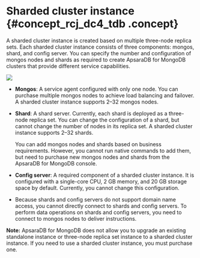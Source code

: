 # Sharded cluster instance {#concept_rcj_dc4_tdb .concept}

A sharded cluster instance is created based on multiple three-node replica sets. Each sharded cluster instance consists of three components: mongos, shard, and config server. You can specify the number and configuration of mongos nodes and shards as required to create ApsaraDB for MongoDB clusters that provide different service capabilities.

 ![](http://static-aliyun-doc.oss-cn-hangzhou.aliyuncs.com/assets/img/6646/1555921943917_en-US.png) 

-   **Mongos**: A service agent configured with only one node. You can purchase multiple mongos nodes to achieve load balancing and failover. A sharded cluster instance supports 2–32 mongos nodes.
-   **Shard**: A shard server. Currently, each shard is deployed as a three-node replica set. You can change the configuration of a shard, but cannot change the number of nodes in its replica set. A sharded cluster instance supports 2–32 shards.

    You can add mongos nodes and shards based on business requirements. However, you cannot run native commands to add them, but need to purchase new mongos nodes and shards from the ApsaraDB for MongoDB console.

-   **Config server**: A required component of a sharded cluster instance. It is configured with a single-core CPU, 2 GB memory, and 20 GB storage space by default. Currently, you cannot change this configuration.
-   Because shards and config servers do not support domain name access, you cannot directly connect to shards and config servers. To perform data operations on shards and config servers, you need to connect to mongos nodes to deliver instructions.

**Note:** ApsaraDB for MongoDB does not allow you to upgrade an existing standalone instance or three-node replica set instance to a sharded cluster instance. If you need to use a sharded cluster instance, you must purchase one.

